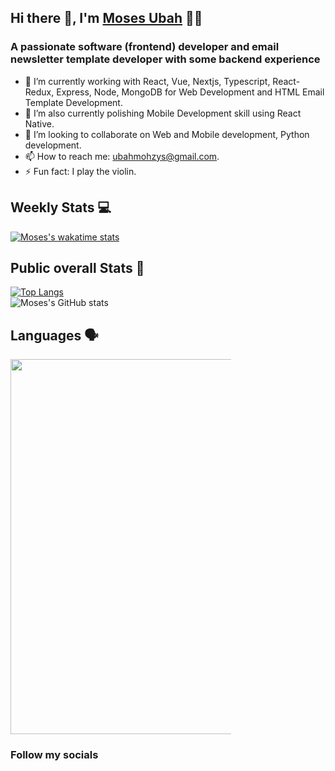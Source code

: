 ## Hi there 👋, I'm <a href="https://www.upwork.com/freelancers/~012163040271b5c61c" target="_blank">Moses Ubah</a> 👦🏽<br>

### A passionate software (frontend) developer and email newsletter template developer with some backend experience

<!-- - 💻 I'm an Associate Degree holder in computer science -->
- 🔭 I’m currently working with React, Vue, Nextjs, Typescript, React-Redux, Express, Node, MongoDB for Web Development and HTML Email Template Development.
- 🌱 I’m also currently polishing Mobile Development skill using React Native.
- 👯 I’m looking to collaborate on Web and Mobile development, Python development.
- 📫 How to reach me: ubahmohzys@gmail.com.
- ⚡ Fun fact: I play the violin.<br>


## Weekly Stats 💻
[![Moses's wakatime stats](https://github-readme-stats.vercel.app/api/wakatime?username=mohzys23)](https://github.com/mohzys23/github-readme-stats)


## Public overall Stats 🚀
[![Top Langs](https://github-readme-stats.vercel.app/api/top-langs/?username=mohzys23&layout=compact)](https://github.com/mohzys23/github-readme-stats)
<br>
![Moses's GitHub stats](https://github-readme-stats.vercel.app/api?username=mohzys23&count_private=true&show_icons=true)<br>



## Languages 🗣️
<img src="https://cr-skills-chart-widget.azurewebsites.net/api/api?username=mohzys23" width="600px" style="max-width: 70%" />

  ### Follow my socials<br>


  
